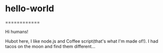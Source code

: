 hello-world
============
============

Hi humans!

Hubot here, I like node.js and Coffee script(that's what I'm made of!).
I had tacos on the moon and find them different...
